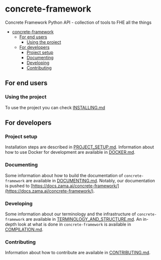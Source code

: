 # concrete-framework

Concrete Framework Python API - collection of tools to FHE all the things

<!-- TOC -->

- [concrete-framework](#concrete-framework)
    - [For end users](#for-end-users)
        - [Using the project](#using-the-project)
    - [For developers](#for-developers)
        - [Project setup](#project-setup)
        - [Documenting](#documenting)
        - [Developing](#developing)
        - [Contributing](#contributing)

<!-- /TOC -->

## For end users

### Using the project

To use the project you can check [INSTALLING.md](docs/user/howto/INSTALLING.md)

## For developers

### Project setup

Installation steps are described in [PROJECT_SETUP.md](docs/dev/howto/PROJECT_SETUP.md).
Information about how to use Docker for development are available in [DOCKER.md](docs/dev/howto/DOCKER.md).

### Documenting

Some information about how to build the documentation of `concrete-framework` are available in [DOCUMENTING.md](docs/dev/howto/DOCUMENTING.md). Notably, our documentation is pushed to [https://docs.zama.ai/concrete-framework/](https://docs.zama.ai/concrete-framework/).

### Developing

Some information about our terminology and the infrastructure of `concrete-framework` are available in [TERMINOLOGY_AND_STRUCTURE.md](docs/dev/explanation/TERMINOLOGY_AND_STRUCTURE.md). An in-depth look at what is done in `concrete-framework` is available in [COMPILATION.md](docs/dev/explanation/COMPILATION.md).

### Contributing

Information about how to contribute are available in [CONTRIBUTING.md](docs/dev/howto/CONTRIBUTING.md).
